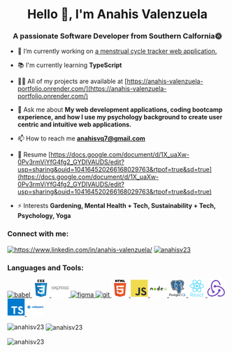 <h1 align="center">Hello 👋, I'm Anahis Valenzuela</h1>
<h3 align="center">A passionate Software Developer from Southern Calfornia🌞</h3>

- 🔭 I’m currently working on [a menstrual cycle tracker web application.](https://github.com/irais-valenzuela/cycle-planner-app)

- 📚 I'm currently learning **TypeScript**

- 👨‍💻 All of my projects are available at [https://anahis-valenzuela-portfolio.onrender.com/](https://anahis-valenzuela-portfolio.onrender.com/)

- 💬 Ask me about **My web development applications, coding bootcamp experience, and how I use my psychology background to create user centric and intuitive web applications.**

- 📫 How to reach me **anahisvq7@gmail.com**

- 📄 Resume [https://docs.google.com/document/d/1X_uaXw-0Pv3rmViYfG4fg2_GYDlVAUDS/edit?usp=sharing&ouid=104164520266168029763&rtpof=true&sd=true](https://docs.google.com/document/d/1X_uaXw-0Pv3rmViYfG4fg2_GYDlVAUDS/edit?usp=sharing&ouid=104164520266168029763&rtpof=true&sd=true)

- ⚡ Interests **Gardening, Mental Health + Tech, Sustainability + Tech, Psychology, Yoga**

<h3 align="left">Connect with me:</h3>
<p align="left">
<a href="https://linkedin.com/in/https://www.linkedin.com/in/anahis-valenzuela/" target="blank"><img align="center" src="https://raw.githubusercontent.com/rahuldkjain/github-profile-readme-generator/master/src/images/icons/Social/linked-in-alt.svg" alt="https://www.linkedin.com/in/anahis-valenzuela/" height="30" width="40" /></a>
<a href="https://codesandbox.com/anahisv23" target="blank"><img align="center" src="https://raw.githubusercontent.com/rahuldkjain/github-profile-readme-generator/master/src/images/icons/Social/codesandbox.svg" alt="anahisv23" height="30" width="40" /></a>
</p>

<h3 align="left">Languages and Tools:</h3>
<p align="left"> <a href="https://babeljs.io/" target="_blank" rel="noreferrer"> <img src="https://www.vectorlogo.zone/logos/babeljs/babeljs-icon.svg" alt="babel" width="40" height="40"/> </a> <a href="https://www.w3schools.com/css/" target="_blank" rel="noreferrer"> <img src="https://raw.githubusercontent.com/devicons/devicon/master/icons/css3/css3-original-wordmark.svg" alt="css3" width="40" height="40"/> </a> <a href="https://expressjs.com" target="_blank" rel="noreferrer"> <img src="https://raw.githubusercontent.com/devicons/devicon/master/icons/express/express-original-wordmark.svg" alt="express" width="40" height="40"/> </a> <a href="https://www.figma.com/" target="_blank" rel="noreferrer"> <img src="https://www.vectorlogo.zone/logos/figma/figma-icon.svg" alt="figma" width="40" height="40"/> </a> <a href="https://git-scm.com/" target="_blank" rel="noreferrer"> <img src="https://www.vectorlogo.zone/logos/git-scm/git-scm-icon.svg" alt="git" width="40" height="40"/> </a> <a href="https://www.w3.org/html/" target="_blank" rel="noreferrer"> <img src="https://raw.githubusercontent.com/devicons/devicon/master/icons/html5/html5-original-wordmark.svg" alt="html5" width="40" height="40"/> </a> <a href="https://developer.mozilla.org/en-US/docs/Web/JavaScript" target="_blank" rel="noreferrer"> <img src="https://raw.githubusercontent.com/devicons/devicon/master/icons/javascript/javascript-original.svg" alt="javascript" width="40" height="40"/> </a> <a href="https://nodejs.org" target="_blank" rel="noreferrer"> <img src="https://raw.githubusercontent.com/devicons/devicon/master/icons/nodejs/nodejs-original-wordmark.svg" alt="nodejs" width="40" height="40"/> </a> <a href="https://www.postgresql.org" target="_blank" rel="noreferrer"> <img src="https://raw.githubusercontent.com/devicons/devicon/master/icons/postgresql/postgresql-original-wordmark.svg" alt="postgresql" width="40" height="40"/> </a> <a href="https://reactjs.org/" target="_blank" rel="noreferrer"> <img src="https://raw.githubusercontent.com/devicons/devicon/master/icons/react/react-original-wordmark.svg" alt="react" width="40" height="40"/> </a> <a href="https://redux.js.org" target="_blank" rel="noreferrer"> <img src="https://raw.githubusercontent.com/devicons/devicon/master/icons/redux/redux-original.svg" alt="redux" width="40" height="40"/> </a> <a href="https://www.typescriptlang.org/" target="_blank" rel="noreferrer"> <img src="https://raw.githubusercontent.com/devicons/devicon/master/icons/typescript/typescript-original.svg" alt="typescript" width="40" height="40"/> </a> <a href="https://webpack.js.org" target="_blank" rel="noreferrer"> <img src="https://raw.githubusercontent.com/devicons/devicon/d00d0969292a6569d45b06d3f350f463a0107b0d/icons/webpack/webpack-original-wordmark.svg" alt="webpack" width="40" height="40"/> </a> </p>

<p><img align="left" src="https://github-readme-stats.vercel.app/api/top-langs?username=anahisv23&show_icons=true&locale=en&layout=compact" alt="anahisv23" /></p>

<p>&nbsp;<img align="center" src="https://github-readme-stats.vercel.app/api?username=anahisv23&show_icons=true&locale=en" alt="anahisv23" /></p>

<p><img align="center" src="https://github-readme-streak-stats.herokuapp.com/?user=anahisv23&" alt="anahisv23" /></p>

